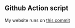 ## Github Action script
My website runs on [ this commit ](https://github.com/thenerdsuperuser/thenerdsuperuser/commit/9bff46ac2108d1dafa5d7dd2c27791d198eca0ba)
